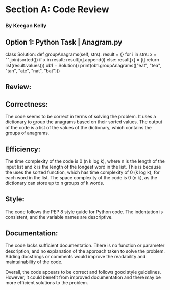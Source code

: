 # Section A: Code Review
### By Keegan Kelly

## Option 1: Python Task | Anagram.py

class Solution:
       def groupAnagrams(self, strs):
      result = {}
      for i in strs:
         x = "".join(sorted())
         if x in result:
            result[x].append(i)
         else:
            result[x] = [i]
      return list(result.values())
ob1 = Solution()
print(ob1.groupAnagrams(["eat", "tea", "tan", "ate", "nat", "bat"]))

## Review:

## Correctness:

The code seems to be correct in terms of solving the problem. It uses a dictionary to group the anagrams based on their sorted values. The output of the code is a list of the values of
the dictionary, which contains the groups of anagrams.

## Efficiency:

The time complexity of the code is 0 (n k log k), where n is the length of the input list and k is the length of the longest word in the list. This is because the uses the sorted function, which has time complexity of 0 (k log k), for each word in the list. The space complexity of the code is 0 (n k), as the dictionary can store up to n groups of k words.

## Style:

The code follows the PEP 8 style guide for Python code. The indentation is consistent, and the variable names are descriptive.

## Documentation:

The code lacks sufficient documentation. There is no function or parameter description, and no explanation of the approach taken to solve the problem. Adding docstrings or comments would improve the readability and maintainability of the code.

Overall, the code appears to be correct and follows good style guidelines. However, it could benefit from improved documentation and there may be more efficient solutions to the problem.
